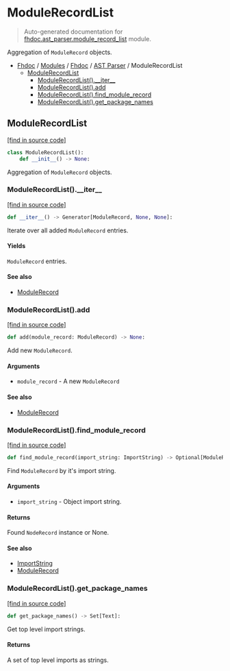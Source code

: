 # ModuleRecordList

> Auto-generated documentation for [fhdoc.ast_parser.module_record_list](../../../fhdoc/ast_parser/module_record_list.py) module.

Aggregation of `ModuleRecord` objects.

- [Fhdoc](../../README.md#fhdoc-index) / [Modules](../../MODULES.md#modules) / [Fhdoc](../index.md#fhdoc) / [AST Parser](index.md#ast-parser) / ModuleRecordList
    - [ModuleRecordList](#modulerecordlist)
        - [ModuleRecordList().\_\_iter\_\_](#modulerecordlist__iter__)
        - [ModuleRecordList().add](#modulerecordlistadd)
        - [ModuleRecordList().find_module_record](#modulerecordlistfind_module_record)
        - [ModuleRecordList().get_package_names](#modulerecordlistget_package_names)

## ModuleRecordList

[[find in source code]](../../../fhdoc/ast_parser/module_record_list.py#L15)

```python
class ModuleRecordList():
    def __init__() -> None:
```

Aggregation of `ModuleRecord` objects.

### ModuleRecordList().\_\_iter\_\_

[[find in source code]](../../../fhdoc/ast_parser/module_record_list.py#L70)

```python
def __iter__() -> Generator[ModuleRecord, None, None]:
```

Iterate over all added `ModuleRecord` entries.

#### Yields

`ModuleRecord` entries.

#### See also

- [ModuleRecord](node_records/module_record.md#modulerecord)

### ModuleRecordList().add

[[find in source code]](../../../fhdoc/ast_parser/module_record_list.py#L59)

```python
def add(module_record: ModuleRecord) -> None:
```

Add new `ModuleRecord`.

#### Arguments

- `module_record` - A new `ModuleRecord`

#### See also

- [ModuleRecord](node_records/module_record.md#modulerecord)

### ModuleRecordList().find_module_record

[[find in source code]](../../../fhdoc/ast_parser/module_record_list.py#L26)

```python
def find_module_record(import_string: ImportString) -> Optional[ModuleRecord]:
```

Find `ModuleRecord` by it's import string.

#### Arguments

- `import_string` - Object import string.

#### Returns

Found `NodeRecord` instance or None.

#### See also

- [ImportString](../utils/import_string.md#importstring)
- [ModuleRecord](node_records/module_record.md#modulerecord)

### ModuleRecordList().get_package_names

[[find in source code]](../../../fhdoc/ast_parser/module_record_list.py#L49)

```python
def get_package_names() -> Set[Text]:
```

Get top level import strings.

#### Returns

A set of top level imports as strings.
